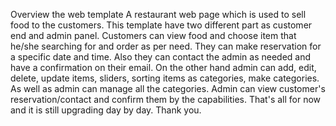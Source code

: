 Overview the web template
A restaurant web page which is used to sell food to the customers. This template have two different part as customer end and admin panel.
Customers can view food and choose item that he/she searching for and order as per need. They can make reservation for a specific date and time. Also they can contact the admin as needed and have a confirmation on their email. On the other hand admin can add, edit, delete, update items, sliders, sorting items as categories, make categories. As well as admin can manage all the categories. Admin can view customer's reservation/contact and confirm them by the capabilities. That's all for now and it is still upgrading day by day. Thank you.
